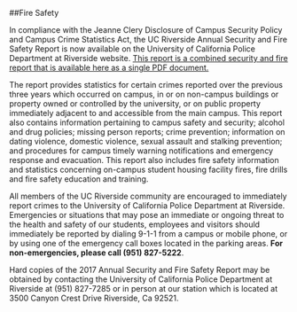 ##Fire Safety

In compliance with the Jeanne Clery Disclosure of Campus Security Policy and Campus Crime Statistics Act, the UC Riverside Annual Security and Fire Safety Report is now available on the University of California Police Department at Riverside website. [This report is a combined security and fire report that is available here as a single PDF document.](http://police.ucr.edu/clery/clery.html)

The report provides statistics for certain crimes reported over the previous three years which occurred on campus, in or on non-campus buildings or property owned or controlled by the university, or on public property immediately adjacent to and accessible from the main campus. This report also contains information pertaining to campus safety and security; alcohol and drug policies; missing person reports; crime prevention; information on dating violence, domestic violence, sexual assault and stalking prevention; and procedures for campus timely warning notifications and emergency response and evacuation. This report also includes fire safety information and statistics concerning on-campus student housing facility fires, fire drills and fire safety education and training.

All members of the UC Riverside community are encouraged to immediately report crimes to the University of California Police Department at Riverside. Emergencies or situations that may pose an immediate or ongoing threat to the health and safety of our students, employees and visitors should immediately be reported by dialing 9-1-1 from a campus or mobile phone, or by using one of the emergency call boxes located in the parking areas. **For non-emergencies, please call (951) 827-5222**.

Hard copies of the 2017 Annual Security and Fire Safety Report may be obtained by contacting the University of California Police Department at Riverside at (951) 827-7285 or in person at our station which is located at 3500 Canyon Crest Drive Riverside, Ca 92521.